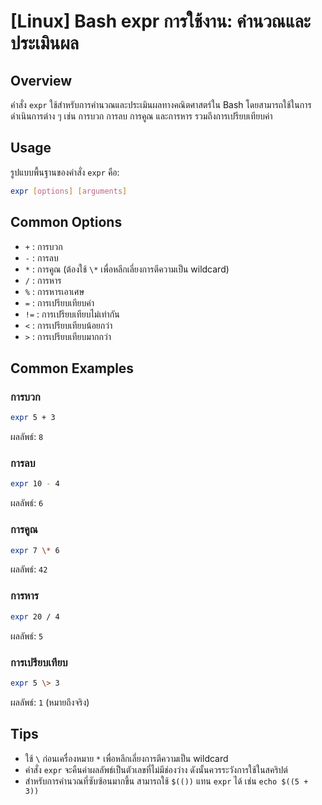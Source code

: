 # [Linux] Bash expr การใช้งาน: คำนวณและประเมินผล

## Overview
คำสั่ง `expr` ใช้สำหรับการคำนวณและประเมินผลทางคณิตศาสตร์ใน Bash โดยสามารถใช้ในการดำเนินการต่าง ๆ เช่น การบวก การลบ การคูณ และการหาร รวมถึงการเปรียบเทียบค่า

## Usage
รูปแบบพื้นฐานของคำสั่ง `expr` คือ:

```bash
expr [options] [arguments]
```

## Common Options
- `+` : การบวก
- `-` : การลบ
- `*` : การคูณ (ต้องใช้ `\*` เพื่อหลีกเลี่ยงการตีความเป็น wildcard)
- `/` : การหาร
- `%` : การหารเอาเศษ
- `=` : การเปรียบเทียบค่า
- `!=` : การเปรียบเทียบไม่เท่ากัน
- `<` : การเปรียบเทียบน้อยกว่า
- `>` : การเปรียบเทียบมากกว่า

## Common Examples
### การบวก
```bash
expr 5 + 3
```
ผลลัพธ์: `8`

### การลบ
```bash
expr 10 - 4
```
ผลลัพธ์: `6`

### การคูณ
```bash
expr 7 \* 6
```
ผลลัพธ์: `42`

### การหาร
```bash
expr 20 / 4
```
ผลลัพธ์: `5`

### การเปรียบเทียบ
```bash
expr 5 \> 3
```
ผลลัพธ์: `1` (หมายถึงจริง)

## Tips
- ใช้ `\` ก่อนเครื่องหมาย `*` เพื่อหลีกเลี่ยงการตีความเป็น wildcard
- คำสั่ง `expr` จะคืนค่าผลลัพธ์เป็นตัวเลขที่ไม่มีช่องว่าง ดังนั้นควรระวังการใช้ในสคริปต์
- สำหรับการคำนวณที่ซับซ้อนมากขึ้น สามารถใช้ `$(())` แทน `expr` ได้ เช่น `echo $((5 + 3))`